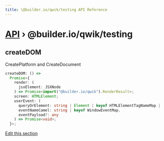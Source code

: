 ```yaml
---
title: \@builder.io/qwik/testing API Reference
---
```


# [API](/api) &rsaquo; @builder.io/qwik/testing

## createDOM

CreatePlatform and CreateDocument

```typescript
createDOM: () =>
  Promise<{
    render: (
      jsxElement: JSXNode
    ) => Promise<import("@builder.io/qwik").RenderResult>;
    screen: HTMLElement;
    userEvent: (
      queryOrElement: string | Element | keyof HTMLElementTagNameMap | null,
      eventNameCamel: string | keyof WindowEventMap,
      eventPayload?: any
    ) => Promise<void>;
  }>;
```

[Edit this section](https://github.com/BuilderIO/qwik/tree/main/packages/qwik/src/testing/library.ts)
